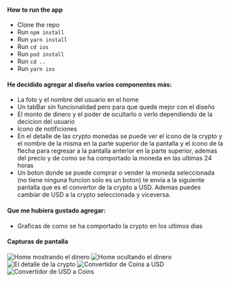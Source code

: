 #### How to run the app
- Clone the repo
- Run `npm install`
- Run `yarn install`
- Run `cd ios`
- Run `pod install`
- Run `cd ..`
- Run `yarn ios`

#### He decidido agregar al diseño varios componentes más:
- La foto y el nombre del usuario en el home
- Un tabBar sin funcionalidad pero para que quede mejor con el diseño
- El monto de dinero y el poder de ocultarlo o verlo dependiendo de la decicion del usuario
- Icono de notificiones
- En el detalle de las crypto monedas se puede ver el icono de la crypto y el nombre de la misma en la parte superior de la pantalla y el icono de la flecha para regresar a la pantalla anterior en la parte superior,  ademas del precio y de como se ha comportado la moneda en las ultimas 24 horas
- Un boton donde se puede comprar o vender la moneda seleccionada (no tiene ninguna funcion solo es un boton) te envia a la siguiente pantalla que es el convertor de la crypto a USD. Ademas puedes cambiar de USD a la crypto seleccionada y viceversa.


#### Que me hubiera gustado agregar: 
- Graficas de como se ha comportado la crypto en los ultimos dias


#### Capturas de pantalla
![Home mostrando el dinero](https://res.cloudinary.com/dj1pp4ivb/image/upload/v1700936217/Simulator_Screenshot_-_iPhone_15_-_2023-11-25_at_15.01.19_eqnlik.png)
![Home ocultando el dinero](https://res.cloudinary.com/dj1pp4ivb/image/upload/v1700936216/Simulator_Screenshot_-_iPhone_15_-_2023-11-25_at_15.00.48_zfiqmx.png)
![El detalle de la crypto](https://res.cloudinary.com/dj1pp4ivb/image/upload/v1700936217/Simulator_Screenshot_-_iPhone_15_-_2023-11-25_at_15.00.50_qlkh5p.png)
![Convertidor de Coins a USD](https://res.cloudinary.com/dj1pp4ivb/image/upload/v1700936216/Simulator_Screenshot_-_iPhone_15_-_2023-11-25_at_15.00.55_suukyt.png)
![Convertidor de USD a Coins](https://res.cloudinary.com/dj1pp4ivb/image/upload/v1700936217/Simulator_Screenshot_-_iPhone_15_-_2023-11-25_at_15.01.04_yjo8py.png)